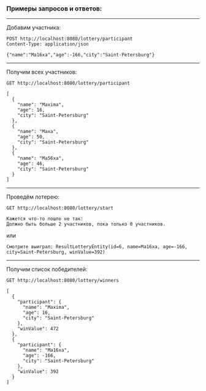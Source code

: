 ### Примеры запросов и ответов: 

---
Добавим участника:
```
POST http://localhost:8080/lottery/participant
Content-Type: application/json

{"name":"Ma16xa","age":-166,"city":"Saint-Petersburg"}
```
---
Получим всех участников:
```
GET http://localhost:8080/lottery/participant
```

```
[
  {
    "name": "Maxima",
    "age": 16,
    "city": "Saint-Petersburg"
  },
  {
    "name": "Maxa",
    "age": 50,
    "city": "Saint-Petersburg"
  },
  {
    "name": "Ma56xa",
    "age": 46,
    "city": "Saint-Petersburg"
  }
]
```
---
Проведём лотерею:
```
GET http://localhost:8080/lottery/start
```
```
Кажется что-то пошло не так: 
Должно быть больше 2 участников, пока только 0 участников.
```
или
```
Смотрите выиграл: ResultLotteryEntity(id=6, name=Ma16xa, age=-166, city=Saint-Petersburg, winValue=392)
```

---
Получим список победителей:
```
GET http://localhost:8080/lottery/winners
```
```
[
  {
    "participant": {
      "name": "Maxima",
      "age": 16,
      "city": "Saint-Petersburg"
    },
    "winValue": 472
  },
  {
    "participant": {
      "name": "Ma16xa",
      "age": -166,
      "city": "Saint-Petersburg"
    },
    "winValue": 392
  }
]
```


